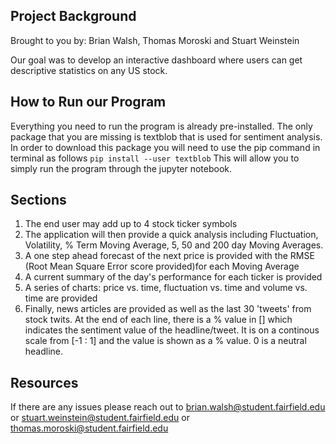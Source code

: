## Project Background

Brought to you by: Brian Walsh, Thomas Moroski and Stuart Weinstein

Our goal was to develop an interactive dashboard where users can get descriptive statistics on any US stock.

## How to Run our Program

Everything you need to run the program is already pre-installed. The only package that you are missing is textblob that is used for sentiment analysis. In order to download this package you will need to use the pip command in terminal as follows 
`pip install --user textblob`
This will allow you to simply run the program through the jupyter notebook. 

## Sections 

1. The end user may add up to 4 stock ticker symbols
2. The application will then provide a quick analysis including Fluctuation, Volatility, % Term Moving Average, 5, 50 and 200 day Moving Averages.
3. A one step ahead forecast of the next price is provided with the RMSE (Root Mean Square Error score provided)for each Moving Average
4. A current summary of the day's performance for each ticker is provided
5. A series of charts: price vs. time, fluctuation vs. time and volume vs. time are provided
6. Finally, news articles are provided as well as the last 30 'tweets' from stock twits. At the end of each line, there is a % value in [] which indicates the sentiment value of the headline/tweet. It is on a continous scale from [-1 : 1] and the value is shown as a % value. 0 is a neutral headline.

## Resources
If there are any issues please reach out to brian.walsh@student.fairfield.edu or stuart.weinstein@student.fairfield.edu or thomas.moroski@student.fairfield.edu